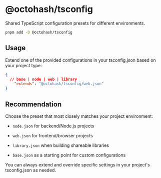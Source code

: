 # @octohash/tsconfig

Shared TypeScript configuration presets for different environments.

```sh
pnpm add -D @octohash/tsconfig
```

## Usage

Extend one of the provided configurations in your tsconfig.json based on your project type:

```json
{
  // base | node | web | library
	"extends": "@octohash/tsconfig/web.json"
}
```

## Recommendation

Choose the preset that most closely matches your project environment:

+ `node.json` for backend/Node.js projects

+ `web.json` for frontend/browser projects

+ `library.json` when building shareable libraries

+ `base.json` as a starting point for custom configurations

You can always extend and override specific settings in your project's tsconfig.json as needed.
